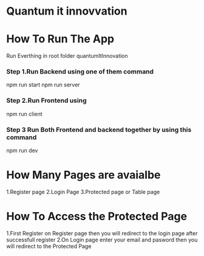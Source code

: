 # Quantum it innovvation

# How To Run The App
Run Everthing in root folder quantumItInnovation

### Step  1.Run Backend using one of them command 
npm run start
npm run server

### Step  2.Run Frontend using 
npm run client 

### Step 3 Run Both Frontend and backend together by using this command 
npm run dev

# How Many Pages are avaialbe 
1.Register page
2.Login Page
3.Protected page or Table page

# How To Access the Protected Page
1.First Register on Register page then you will redirect to the login page after successfull register
2.On Login page enter your email and pasword then you will redirect to the Protected Page 
